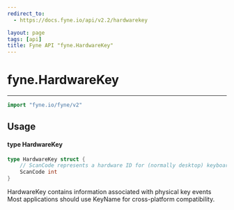 ```yaml
---
redirect_to:
  - https://docs.fyne.io/api/v2.2/hardwarekey

layout: page
tags: [api]
title: Fyne API "fyne.HardwareKey"
---
```



# fyne.HardwareKey
---
```go
import "fyne.io/fyne/v2"
```

## Usage

#### type HardwareKey

```go
type HardwareKey struct {
	// ScanCode represents a hardware ID for (normally desktop) keyboard events.
	ScanCode int
}
```

HardwareKey contains information associated with physical key events Most applications should use KeyName for cross-platform compatibility.
